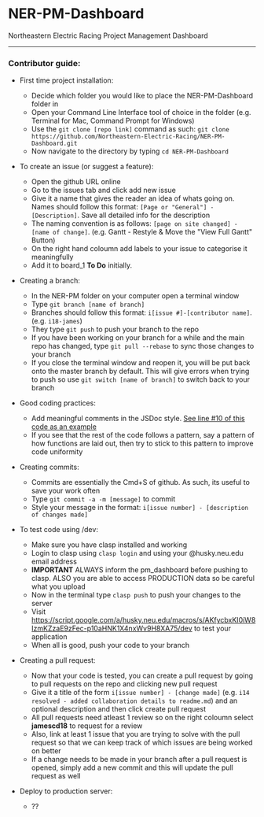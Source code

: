 # NER-PM-Dashboard

Northeastern Electric Racing Project Management Dashboard

---
### Contributor guide:
- First time project installation:
	- Decide which folder you would like to place the NER-PM-Dashboard folder in
	- Open your Command Line Interface tool of choice in the folder (e.g. Terminal for Mac, Command Prompt for Windows)
	- Use the `git clone [repo link]` command as such: `git clone https://github.com/Northeastern-Electric-Racing/NER-PM-Dashboard.git`
	- Now navigate to the directory by typing `cd NER-PM-Dashboard`

- To create an issue (or suggest a feature):
	- Open the github URL online
	- Go to the issues tab and click add new issue
	- Give it a name that gives the reader an idea of whats going on. Names should follow this format: `[Page or "General"] - [Description]`. Save all detailed info for the description
	- The naming convention is as follows: `[page on site changed] - [name of change]`. (e.g. Gantt - Restyle & Move the "View Full Gantt" Button)
	- On the right hand coloumn add labels to your issue to categorise it meaningfully
	- Add it to board_1 **To Do** initially.

- Creating a branch:
	- In the NER-PM folder on your computer open a terminal window
	- Type `git branch [name of branch]`
	- Branches should follow this format: `i[issue #]-[contributor name]`. (e.g. `i18-james`)
	- They type `git push` to push your branch to the repo
	- If you have been working on your branch for a while and the main repo has changed, type `git pull --rebase` to sync those changes to your branch
	- If you close the terminal window and reopen it, you will be put back onto the master branch by default. This will give errors when trying to push so use `git switch [name of branch]` to switch back to your branch

- Good coding practices:
	- Add meaningful comments in the JSDoc style. [See line #10 of this code as an example](https://github.com/Northeastern-Electric-Racing/NER-PM-Dashboard/blob/master/Code_CovidFabForm.js)
	- If you see that the rest of the code follows a pattern, say a pattern of how functions are laid out, then try to stick to this pattern to improve code uniformity

- Creating commits:
	- Commits are essentially the Cmd+S of github. As such, its useful to save your work often
	- Type `git commit -a -m [message]` to commit
	- Style your message in the format: `i[issue number] - [description of changes made]`

- To test code using /dev:
	- Make sure you have clasp installed and working
	- Login to clasp using `clasp login` and using your @husky.neu.edu email address
	- **IMPORTANT** ALWAYS inform the pm_dashboard before pushing to clasp. ALSO you are able to access PRODUCTION data so be careful what you upload
	- Now in the terminal type `clasp push` to push your changes to the server
	- Visit https://script.google.com/a/husky.neu.edu/macros/s/AKfycbxKI0iW8IzmKZzaE9zFec-p10aHNK1X4nxWv9H8XA75/dev to test your application
	- When all is good, push your code to your branch

- Creating a pull request:
	- Now that your code is tested, you can create a pull request by going to pull requests on the repo and clicking new pull request
	- Give it a title of the form `i[issue number] - [change made]` (e.g. `i14 resolved - added collaboration details to readme.md`) and an optional description and then click create pull request
	- All pull requests need atleast 1 review so on the right coloumn select __jamescd18__ to request for a review
	- Also, link at least 1 issue that you are trying to solve with the pull request so that we can keep track of which issues are being worked on better
	- If a change needs to be made in your branch after a pull request is opened, simply add a new commit and this will update the pull request as well

- Deploy to production server:
	- ??